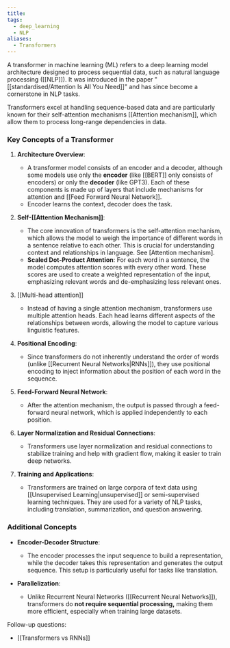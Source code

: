 ```yaml
---
title: 
tags:
  - deep_learning
  - NLP
aliases:
  - Transformers
---
```

A transformer in machine learning (ML) refers to a deep learning model architecture designed to process sequential data, such as natural language processing ([[NLP]]). It was introduced in the paper "[[standardised/Attention Is All You Need]]" and has since become a cornerstone in NLP tasks.

 Transformers excel at handling sequence-based data and are particularly known for their self-attention mechanisms [[Attention mechanism]], which allow them to process long-range dependencies in data.

### Key Concepts of a Transformer

1. **Architecture Overview**:
    
    - A transformer model consists of an encoder and a decoder, although some models use only the **encoder** (like [[BERT]] only consists of encoders) or only the **decoder** (like GPT3). Each of these components is made up of layers that include mechanisms for attention and [[Feed Forward Neural Network]].
    - Encoder learns the context, decoder does the task.

1. **Self-[[Attention Mechanism]]**:
    
    - The core innovation of transformers is the self-attention mechanism, which allows the model to weigh the importance of different words in a sentence relative to each other. This is crucial for understanding context and relationships in language. See [Attention mechanism].
    - **Scaled Dot-Product Attention**: For each word in a sentence, the model computes attention scores with every other word. These scores are used to create a weighted representation of the input, emphasizing relevant words and de-emphasizing less relevant ones.

1. [[Multi-head attention]]
    
    - Instead of having a single attention mechanism, transformers use multiple attention heads. Each head learns different aspects of the relationships between words, allowing the model to capture various linguistic features.

1. **Positional Encoding**:
    
    - Since transformers do not inherently understand the order of words (unlike [[Recurrent Neural Networks|RNNs]]), they use positional encoding to inject information about the position of each word in the sequence.
5. **Feed-Forward Neural Network**:
    
    - After the attention mechanism, the output is passed through a feed-forward neural network, which is applied independently to each position.
6. **Layer Normalization and Residual Connections**:
    
    - Transformers use layer normalization and residual connections to stabilize training and help with gradient flow, making it easier to train deep networks.
7. **Training and Applications**:
    
    - Transformers are trained on large corpora of text data using [[Unsupervised Learning|unsupervised]] or semi-supervised learning techniques. They are used for a variety of NLP tasks, including translation, summarization, and question answering.

### Additional Concepts

- **Encoder-Decoder Structure**:
    
    - The encoder processes the input sequence to build a representation, while the decoder takes this representation and generates the output sequence. This setup is particularly useful for tasks like translation.

- **Parallelization**:
    
    - Unlike Recurrent Neural Networks ([[Recurrent Neural Networks]]), transformers do **not require sequential processing,** making them more efficient, especially when training large datasets.

Follow-up questions:
- [[Transformers vs RNNs]]
